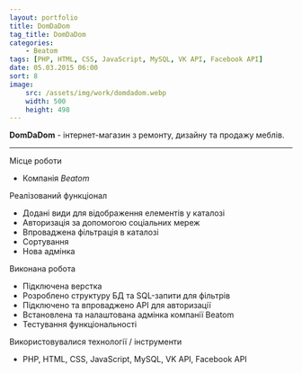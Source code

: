 ```yaml
---
layout: portfolio
title: DomDaDom
tag_title: DomDaDom
categories:
    - Beatom
tags: [PHP, HTML, CSS, JavaScript, MySQL, VK API, Facebook API]
date: 05.03.2015 06:00
sort: 8
image: 
    src: /assets/img/work/domdadom.webp 
    width: 500
    height: 498
---
```


**DomDaDom** - інтернет-магазин з ремонту, дизайну та продажу меблів.

---

Місце роботи

* Компанія _Beatom_

Реалізований функціонал

* Додані види для відображення елементів у каталозі
* Авторизація за допомогою соціальних мереж
* Впроваджена фільтрація в каталозі
* Сортування
* Нова адмінка

Виконана робота

* Підключена верстка
* Розроблено структуру БД та SQL-запити для фільтрів
* Підключено та впроваджено API для авторизації
* Встановлена та налаштована адмінка компанії Beatom
* Тестування функціональності

Використовувалися технології / інструменти

* PHP, HTML, CSS, JavaScript, MySQL, VK API, Facebook API
